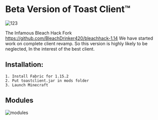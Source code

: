 # Beta Version of Toast Client™
![123](https://i.imgur.com/CyU4Rfr.png)

The Infamous Bleach Hack Fork https://github.com/BleachDrinker420/bleachhack-1.14
We have started work on complete client revamp. So this version is highly likely to be neglected, In the interest of the best client.

## Installation:
```
1. Install Fabric for 1.15.2
2. Put toastclient.jar in mods folder
3. Launch Minecraft
```

## Modules
![modules](https://imgur.com/MiQyoOH.png)


